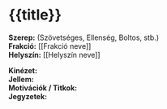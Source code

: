 # {{title}}

**Szerep:** (Szövetséges, Ellenség, Boltos, stb.)  
**Frakció:** [[Frakció neve]]  
**Helyszín:** [[Helyszín neve]]  

**Kinézet:**  
**Jellem:**  
**Motivációk / Titkok:**  
**Jegyzetek:**  
